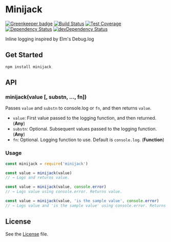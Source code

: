 # Minijack

[![Greenkeeper badge](https://badges.greenkeeper.io/grindcode/minijack.svg)](https://greenkeeper.io/)
[![Build Status](https://travis-ci.org/grindcode/minijack.svg?branch=master)](https://travis-ci.org/grindcode/minijack) [![Test Coverage](https://codeclimate.com/github/grindcode/minijack/badges/coverage.svg)](https://codeclimate.com/github/grindcode/minijack/coverage) [![Dependency Status](https://david-dm.org/grindcode/minijack.svg)](https://david-dm.org/grindcode/minijack) [![devDependency Status](https://david-dm.org/grindcode/minijack/dev-status.svg)](https://david-dm.org/grindcode/minijack#info=devDependencies)

Inline logging inspired by Elm's Debug.log

## Get Started
```shell
npm install minijack
```

## API
### minijack(value [, substn, ..., fn])
Passes `value` and `substn` to console.log or `fn`, and then returns `value`.
* `value`: First value passed to the logging function, and then returned. (**Any**)
* `substn`: Optional. Subsequent values passed to the logging function. (**Any**)
* `fn`: Optional. Logging function to use. Default is `console.log`. (**Function**)

### Usage
```javascript
const minijack = require('minijack')

const value = minijack(value)
// → Logs and returns value.

const value = minijack(value, console.error)
// → Logs value using console.error. Returns value.

const value = minijack(value, 'is the sample value', console.error)
// → Logs value and 'is the sample value' using console.error. Returns value.
```

## License
See the [License](LICENSE) file.
